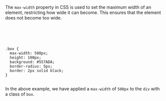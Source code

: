 The `max-width` property in CSS is used to
set the maximum width of an element,
restricting how wide it can become.
This ensures that the element does
not become too wide.

<codeblock language="css" type="lesson">
<code>
<panel language="html">
<div class="box"></div>
</panel>
<panel language="css">
.box {
  max-width: 500px;
  height: 100px;
  background: #557ADA;
  border-radius: 5px;
  border: 2px solid black;
}
</panel>
</code>
</codeblock>

In the above example, we have applied a `max-width` of `500px`
to the `div` with a class of `box`.
